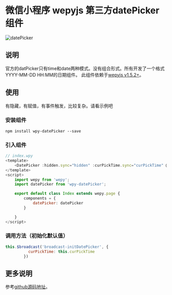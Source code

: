 # 微信小程序 wepyjs 第三方datePicker组件

![datePicker](https://github.com/webdzq/wx-wpy-demo/blob/master/wpy-wx-datePicker/datepicker.gif)


## 说明
官方的datPicker只有time和date两种模式。没有组合形式。所有开发了一个格式YYYY-MM-DD HH:MM的日期组件。
此组件依赖于[wepyjs v1.5.2+](https://github.com/wepyjs/wepy)。


## 使用
 有隐藏，有赋值，有事件触发，比较复杂。请看示例吧
### 安装组件
```
npm install wpy-datePicker --save
```

### 引入组件
```javascript
// index.wpy
<template>
    <DatePicker :hidden.sync="hidden" :curPickTime.sync="curPickTime" @initDateemit="nitDateemitHandle" > </DatePicker>
</template>
<script>
    import wepy from 'wepy';
    import datePicker from 'wpy-datePicker';

    export default class Index extends wepy.page {
        components = {
            datePicker: datePicker
        }

    }
</script>
```


### 调用方法（初始化默认值）
```javascript
this.$broadcast('broadcast-initDatePicker', {
          curPickTime: this.curPickTime
        })
```

## 更多说明
参考[github源码地址](https://github.com/webdzq/wx-wpy-demo/tree/master/wpy-wx-datePicker)。
